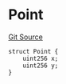 # Point
[Git Source](https://github.com/Legion-Team/legion-protocol-contracts/blob/85d479ea08d148a380138b535ed11768adee16de/src/lib/ECIES.sol)


```solidity
struct Point {
    uint256 x;
    uint256 y;
}
```

